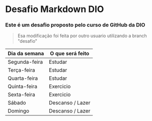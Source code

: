 # Desafio Markdown DIO

### Este é um desafio proposto pelo curso de **GitHub** da **DIO**

>Esa modificação foi feita por outro usuario utilizando a branch "desafio"

|Dia da semana | O que será feito |
|--------------|------------------|
|Segunda-feira | Estudar          |
|Terça-feira   | Estudar          |
|Quarta-feira  | Estudar          |
|Quinta-feira  | Exercicio        |
|Sexta-feira   | Exercicio        |
|Sábado        | Descanso / Lazer |
|Domingo       | Descanso / Lazer |